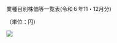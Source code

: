 業種目別株価等一覧表(令和６年11・12月分)

（単位：円）

![](https://www.nta.go.jp/tmp/8b6e2779-1e0e-4084-90c3-7e32e4cf62ba/images/896fa1a541eb7e5f60bf78f30c7395d017574f189ac9ceab0ad975b81e702b16.jpg)